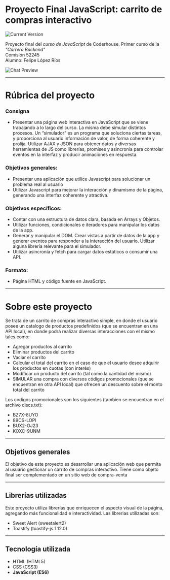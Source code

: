Proyecto Final JavaScript: carrito de compras interactivo
============
![Current Version](https://img.shields.io/badge/version-1.0.0-green.svg)

Proyecto final del _curso de JavaScript_ de Coderhouse. Primer curso de la _"Carrera Backend"_ \
Comisión 52245\
Alumno: Felipe López Ríos

![Chat Preview](https://i.imgur.com/eg8RxoW.png)

---
# Rúbrica del proyecto

### Consigna
- Presentar una página web interactiva en JavaScript que se viene trabajando a lo largo del curso. La misma debe simular distintos procesos. Un “simulador” es un programa que soluciona ciertas tareas, y proporciona al usuario información de valor, de forma coherente y prolija. Utilizar AJAX y JSON para obtener datos y diversas herramientas de JS como librerías, promises y asincronía para controlar eventos en la interfaz y producir animaciones en respuesta.

### Objetivos generales:

- Presentar una aplicación que utilice Javascript para solucionar un problema real al usuario
- Utilizar Javascript para mejorar la interacción y dinamismo de la página, generando una interfaz coherente y atractiva.

### Objetivos específicos:

- Contar con una estructura de datos clara, basada en Arrays y Objetos.
- Utilizar funciones, condicionales e iteradores para manipular los datos de la app.
- Generar y manipular el DOM. Crear vistas a partir de datos de la app y generar eventos para responder a la interacción del usuario. Utilizar alguna librería relevante para el simulador.
- Utilizar asincronía y fetch para cargar datos estáticos o consumir una API.


### Formato:
- Página HTML y código fuente en JavaScript.


---

# Sobre este proyecto

Se trata de un carrito de compras interactivo simple, en donde el usuario posee un catalogo de productos predefinidos (que se encuentran en una API local), en donde podrá realizar diversas interacciones con el mismo tales como:

- Agregar productos al carrito
- Eliminar productos del carrito
- Vaciar el carrito
- Calcular el total del carrito en el caso de que el usuario desee adquirir los productos en cuotas (con interés)
- Modificar un producto del carrito (tal como la cantidad del mismo)
- SIMULAR una compra con diversos códigos promocionales (que se encuentran en otra API local) que ofrecen un descuento sobre el monto total del carrito

Los codigos promocionales son los siguientes (tambien se encuentran en el archivo discs.txt):
- BZ7X-8UYO
- 89CS-LOPI
- BUX2-OJ23
- KOXC-9UNM

---

## Objetivos generales
El objetivo de este proyecto es desarrollar una aplicación web que permita al usuario gestionar un carrito de compras interactivo. Tiene como objeto final ser complementado en un sitio web de compra-venta

---

## Librerías utilizadas
Este proyecto utiliza librerías que enriquecen el aspecto visual de la página, agregando más funcionalidad e interactividad.
Las librerias utilizadas son:
- Sweet Alert (sweetalert2)
- Toastify (toastify-js 1.12.0)

---

## Tecnología utilizada
- HTML (HTML5)
- CSS (CSS3)
- **JavaScript (ES6)**
